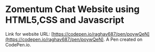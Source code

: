 # Zomentum Chat Website using HTML5,CSS and Javascript

Link for website URL: [https://codepen.io/raghav687/pen/poywQeN](https://codepen.io/raghav687/pen/poywQeN). A Pen created on CodePen.io.


